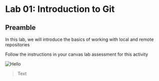 # Lab 01: Introduction to Git

## Preamble

In this lab, we will introduce the basics of working with local and remote repositories

Follow the instructions in your canvas lab assessment for this activity

![Hello](https://encrypted-tbn0.gstatic.com/images?q=tbn:ANd9GcS2liCf2hVH6pOl-IZLFUVUjtwW80soE5744XOKQLLXY_eicL6gAidp-tKHMYA0OmDvetM&usqp=CAU)

> Text 